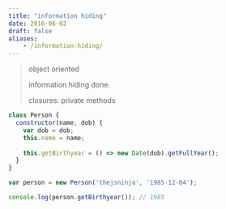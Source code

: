 ```yaml
---
title: "information hiding"
date: 2016-06-02
draft: false
aliases:
    - /information-hiding/
---
```


> object oriented
>
> information hiding done.
>
> closures: private methods

```javascript
class Person { 
  constructor(name, dob) {
    var dob = dob;
    this.name = name; 
 
    this.getBirthyear = () => new Date(dob).getFullYear(); 
  }
}

var person = new Person('thejsninja', '1985-12-04');

console.log(person.getBirthyear()); // 1985
```
